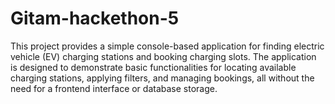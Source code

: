 # Gitam-hackethon-5
This project provides a simple console-based application for finding electric vehicle (EV) charging stations and booking charging slots. The application is designed to demonstrate basic functionalities for locating available charging stations, applying filters, and managing bookings, all without the need for a frontend interface or database storage.
